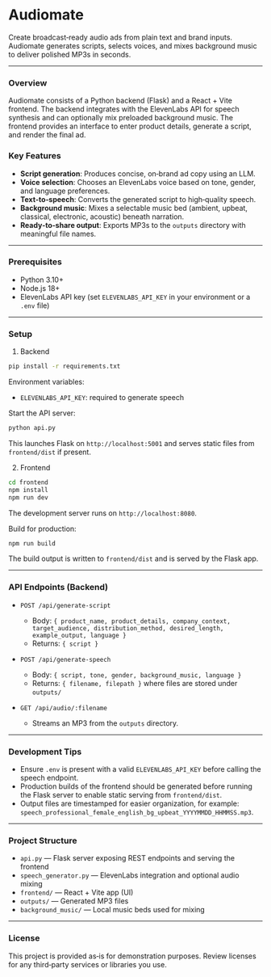 # Audiomate

Create broadcast‑ready audio ads from plain text and brand inputs. Audiomate generates scripts, selects voices, and mixes background music to deliver polished MP3s in seconds.

---

### Overview

Audiomate consists of a Python backend (Flask) and a React + Vite frontend. The backend integrates with the ElevenLabs API for speech synthesis and can optionally mix preloaded background music. The frontend provides an interface to enter product details, generate a script, and render the final ad.

### Key Features

- **Script generation**: Produces concise, on‑brand ad copy using an LLM.
- **Voice selection**: Chooses an ElevenLabs voice based on tone, gender, and language preferences.
- **Text‑to‑speech**: Converts the generated script to high‑quality speech.
- **Background music**: Mixes a selectable music bed (ambient, upbeat, classical, electronic, acoustic) beneath narration.
- **Ready‑to‑share output**: Exports MP3s to the `outputs` directory with meaningful file names.

---

### Prerequisites

- Python 3.10+
- Node.js 18+
- ElevenLabs API key (set `ELEVENLABS_API_KEY` in your environment or a `.env` file)

---

### Setup

1) Backend

```bash
pip install -r requirements.txt
```

Environment variables:

- `ELEVENLABS_API_KEY`: required to generate speech

Start the API server:

```bash
python api.py
```

This launches Flask on `http://localhost:5001` and serves static files from `frontend/dist` if present.

2) Frontend

```bash
cd frontend
npm install
npm run dev
```

The development server runs on `http://localhost:8080`.

Build for production:

```bash
npm run build
```

The build output is written to `frontend/dist` and is served by the Flask app.

---

### API Endpoints (Backend)

- `POST /api/generate-script`
  - Body: `{ product_name, product_details, company_context, target_audience, distribution_method, desired_length, example_output, language }`
  - Returns: `{ script }`

- `POST /api/generate-speech`
  - Body: `{ script, tone, gender, background_music, language }`
  - Returns: `{ filename, filepath }` where files are stored under `outputs/`

- `GET /api/audio/:filename`
  - Streams an MP3 from the `outputs` directory.

---

### Development Tips

- Ensure `.env` is present with a valid `ELEVENLABS_API_KEY` before calling the speech endpoint.
- Production builds of the frontend should be generated before running the Flask server to enable static serving from `frontend/dist`.
- Output files are timestamped for easier organization, for example: `speech_professional_female_english_bg_upbeat_YYYYMMDD_HHMMSS.mp3`.

---

### Project Structure

- `api.py` — Flask server exposing REST endpoints and serving the frontend
- `speech_generator.py` — ElevenLabs integration and optional audio mixing
- `frontend/` — React + Vite app (UI)
- `outputs/` — Generated MP3 files
- `background_music/` — Local music beds used for mixing

---

### License

This project is provided as‑is for demonstration purposes. Review licenses for any third‑party services or libraries you use.
